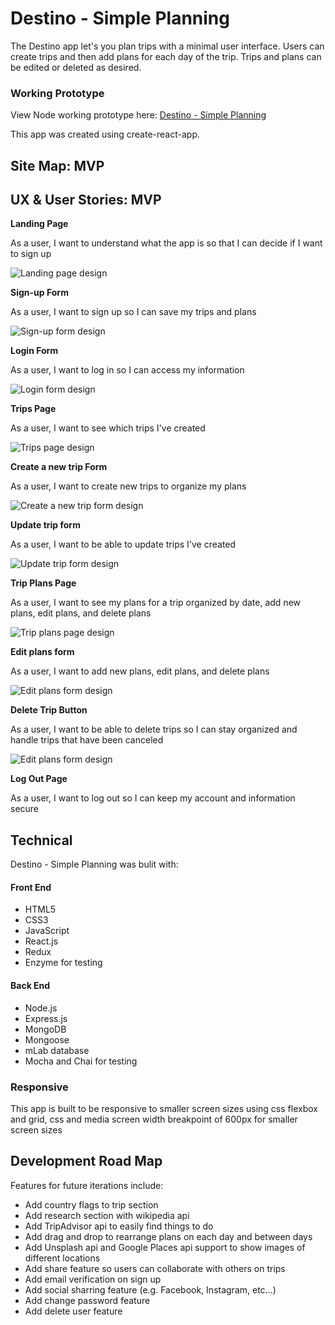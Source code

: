 # Destino - Simple Planning

The Destino app let's you plan trips with a minimal user interface. Users can create trips and then add plans for each day of the trip. Trips and plans can be edited or deleted as desired.

### Working Prototype

View Node working prototype here: [Destino - Simple Planning](https://rocky-harbor-70453.herokuapp.com/)

This app was created using create-react-app.

## Site Map: MVP

## UX & User Stories: MVP

**Landing Page**

As a user, I want to understand what the app is so that I can decide if I want to sign up

![Landing page design](/src/assets/Landing_page_1.png)

**Sign-up Form**

As a user, I want to sign up so I can save my trips and plans

![Sign-up form design](/src/assets/Sign_up_form.png)


**Login Form**

As a user, I want to log in so I can access my information

![Login form design](/src/assets/Login_form.png)

**Trips Page**

As a user, I want to see which trips I've created

![Trips page design](/src/assets/Trips_page.png)

**Create a new trip Form**

As a user, I want to create new trips to organize my plans

![Create a new trip form design](/src/assets/Create_a_new_trip_form.png)

**Update trip form**

As a user, I want to be able to update trips I've created

![Update trip form design](/src/assets/Update_trip_form.png)

**Trip Plans Page**

As a user, I want to see my plans for a trip organized by date, add new plans, edit plans, and delete plans

![Trip plans page design](/src/assets/Trip_plans_page.png)

**Edit plans form**

As a user, I want to add new plans, edit plans, and delete plans

![Edit plans form design](/src/assets/Edit_plans_form.png)

**Delete Trip Button**

As a user, I want to be able to delete trips so I can stay organized and handle trips that have been canceled

![Edit plans form design](/src/assets/Delete_trip.png)

**Log Out Page**

As a user, I want to log out so I can keep my account and information secure

## Technical

Destino - Simple Planning was bulit with:

#### Front End

* HTML5
* CSS3
* JavaScript 
* React.js
* Redux
* Enzyme for testing

#### Back End 

* Node.js 
* Express.js
* MongoDB
* Mongoose
* mLab database
* Mocha and Chai for testing


### Responsive
This app is built to be responsive to smaller screen sizes using css flexbox and grid, css and media screen width breakpoint of 600px for smaller screen sizes

## Development Road Map
Features for future iterations include:
- Add country flags to trip section
- Add research section with wikipedia api
- Add TripAdvisor api to easily find things to do
- Add drag and drop to rearrange plans on each day and between days
- Add Unsplash api and Google Places api support to show images of different locations
- Add share feature so users can collaborate with others on trips
- Add email verification on sign up
- Add social sharring feature (e.g. Facebook, Instagram, etc...)
- Add change password feature
- Add delete user feature